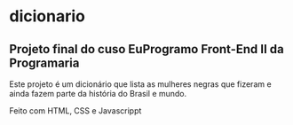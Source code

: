 # dicionario

## Projeto final do cuso EuProgramo Front-End II da Programaria

Este projeto é um dicionário que lista as mulheres negras que fizeram e ainda fazem parte da história do Brasil e mundo.

Feito com HTML, CSS e Javascrippt
